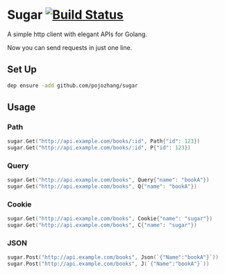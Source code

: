 # Sugar  [![Build Status](https://travis-ci.org/pojozhang/sugar.svg?branch=master)](https://travis-ci.org/pojozhang/sugar)

A simple http client with elegant APIs for Golang.

Now you can send requests in just one line.


## Set Up
```bash
dep ensure -add github.com/pojozhang/sugar
```

## Usage

### Path
```go
sugar.Get("http://api.example.com/books/:id", Path{"id": 123})
sugar.Get("http://api.example.com/books/:id", P{"id": 123})
```

### Query
```go
sugar.Get("http://api.example.com/books", Query{"name": "bookA"})
sugar.Get("http://api.example.com/books", Q{"name": "bookA"})
```

### Cookie
```go
sugar.Get("http://api.example.com/books", Cookie{"name": "sugar"})
sugar.Get("http://api.example.com/books", C{"name": "sugar"})
```

### JSON
```go
sugar.Post("http://api.example.com/books", Json(`{"Name":"bookA"}`))
sugar.Post("http://api.example.com/books", J(`{"Name":"bookA"}`))
```
